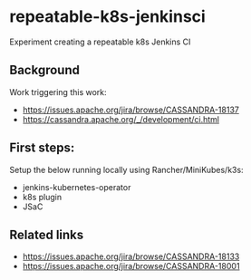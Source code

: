 # repeatable-k8s-jenkinsci
Experiment creating a repeatable k8s Jenkins CI

## Background

Work triggering this work:
 * https://issues.apache.org/jira/browse/CASSANDRA-18137
 * https://cassandra.apache.org/_/development/ci.html


## First steps:
Setup the below running locally using Rancher/MiniKubes/k3s:
 * jenkins-kubernetes-operator
 * k8s plugin
 * JSaC

## Related links
 * https://issues.apache.org/jira/browse/CASSANDRA-18133
 * https://issues.apache.org/jira/browse/CASSANDRA-18001
